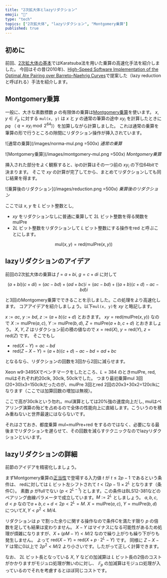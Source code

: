 ```yaml
---
title: "2次拡大体とlazyリダクション"
emoji: "🧮"
type: "tech"
topics: ["2次拡大体", "lazyリダクション", "Montgomery乗算"]
published: true
---
```

## 初めに
前回、[2次拡大体の基本](https://zenn.dev/herumi/articles/extended-field-1)ではKaratsuba法を用いた乗算の高速化手法を紹介しました。
今回はその昔(2010年)、[High-Speed Software Implementation of the Optimal Ate Pairing over Barreto–Naehrig Curves](https://link.springer.com/chapter/10.1007/978-3-642-17455-1_2)で提案した（lazy reductionと呼ばれる）手法を紹介します。

## Montgomery乗算
一般に、大きな素数標数 $p$ の有限体の乗算は[Montgomery乗算](https://zenn.dev/herumi/articles/finite-field-03-mul)を使います。
$x, y \in 𝔽_p$ に対する `mul(x, y)` は $x$ と $y$ の通常の筆算の途中 $x y_i$ を計算したときに $pq$ （ $q=x y_i \bmod{2^{64}})$）を加算しながら計算しました。
これは通常の乗算を筆算の形で行うところの隙間にリダクション操作が挿入されています。

![通常の乗算](/images/norma-mul.png =500x)
*通常の乗算*

![Montgomery乗算](/images/montgomery-mul.png =500x)
*Montgomery乗算*

挿入された部分をよく観察すると、ipの計算はその一つ前の $x y_i$ の下位64bitで決まります。
そこで $xy$ の計算が完了してから、まとめてリダクションしても同じ結果を得ます。

![乗算後のリダクション](/images/reduction.png =500x)
*乗算後のリダクション*

ここでは $x$, $y$ を $L$ ビット整数とし,
- $x y$ をリダクションなしに普通に乗算して $2L$ ビット整数を得る関数をmulPre
- $2L$ ビット整数をリダクションして $L$ ビット整数にする操作をred
と呼ぶことにします。

$$
\text{mul}(x, y) = \text{red}(\text{mulPre}(x, y))
$$

## lazyリダクションのアイデア
前回の2次拡大体の乗算は $f=a+bi$, $g=c+di$ に対して

$$
(a+bi)(c+di)=(ac-bd)+(ad+bc)i = (ac-bd)+((a+b)(c+d)-ac-bd)i
$$

と3回のMontgomery乗算でできることを示しました。この処理をより高速化します。
コアアイデアを紹介しましょう。以下`mul(x, y)`を $xy$ と略記します。

$x:=ac$, $y:=bd$, $z:=(a+b)(c+d)$ とおきます。
$xy=\text{red}(\text{mulPre}(x,y))$ なので $X:=\text{mulPre}(a, c)$, $Y:=\text{mulPre}(b, d)$, $Z=\text{mulPre}(a+b,c+d)$ とおきましょう。
$X$, $Y$, $Z$ はリダクション前の積の値なので $x=\text{red}(X)$, $y=\text{red}(Y)$, $z=\text{red}(Z)$ です。
そこでもし

- $\text{red}(X-Y)=ac-bd$
- $\text{red}(Z-X-Y)=(a+b)(c+d)-ac-bd=ad+bc$

となるなら、リダクションの回数を3回から2回に減らせます。

Xeon w9-3495Xでベンチマークをしたところ、$L=384$ のときmulPre, red, mulはそれぞれ約20clk, 30clk, 50clkでした。
つまり最初乗算mul 3回(20+30)x3=150clkだったのが、mulPre 3回とred 2回の20x3+30x2=120clkになります（ここでは加算回数の増加は無視）。

ここで高が30clkという勿れ。mul演算としては20%強の速度向上だし, mulはペアリング演算の殆どを占めるので全体の性能向上に直結します。こういうのを積み重ねないと世界最速にはならないです。

それはさておき、都度乗算 mul=mulPre+red をするのではなく、必要になる最後までリダクションを遅らせて、その回数を減らすテクニックなのでlazyリダクションといいます。

## lazyリダクションの詳細
前節のアイデアを精密化しましょう。

まずMontgomery乗算の[正当性](https://zenn.dev/herumi/articles/finite-field-03-mul#(e)%E3%82%92%E5%AE%9F%E8%A1%8C%E3%81%99%E3%82%8B%E3%81%A0%E3%81%91%E3%81%A7%E4%B8%A1%E8%BE%BA%E3%81%8C%E4%B8%80%E8%87%B4%E3%81%99%E3%82%8B%E3%81%93%E3%81%A8%E3%81%AE%E8%A8%BC%E6%98%8E)で登場する入力値 $t$ が $t \le 2p-1$ であるという条件は、 redに対しては $L$ ビット左シフトされて $t <(2p-1)\times 2^L$ となります（条件C）。
素数 $p$ がfullでない ($p < 2^{L-1}$) とします。この条件はBLS12-381などのペアリング曲線パラメータで成立しています。$M:=2^L$ としましょう。
$a, b, c, d < p$ なので$a + b, c+d < 2p < 2^L=M$. $X=\text{mulPre}(a,c)$, $Y=\text{mulPre}(b,d)$ について$X, Y < p^2 < M/4$.

リダクションは $p$ で割った余りに関する操作なので条件Cを満たす限り $p$ の倍数を足しても結果は変わりません。
$X - Y$ はマイナスになる可能性があるため処理が煩雑になりますが、$X + (p M - Y) < M/2$ なので繰り上がりも繰り下がりも発生しません。
よって $\text{red}(X-Y)=\text{red}(X+p \cdot 2^L - Y)$ です。
同様に $Z - X - Y$ は常に0以上で $2p^2 < M/2$ より小さいです。したがって正しく計算できます。

なお、 $2L$ ビット長となっている $X$, $Y$ などの加減算は $L$ ビット長の2倍のコストがかかりますがモジュロ処理が無いのに対し、 $𝔽_p$ の加減算はモジュロ処理が入っているのでそれを考慮するとほぼ同じコストです。

